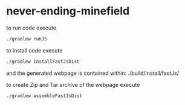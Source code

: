 # never-ending-minefield

to run code execute
```bash
./gradlew runJS
```

to install code execute
```bash
./gradlew installFastJsDist
```
and the generated webpage is contained within:
./build/install/fastJs/

to create Zip and Tar archive of the webpage execute
```bash
./gradlew assembleFastJsDist
```